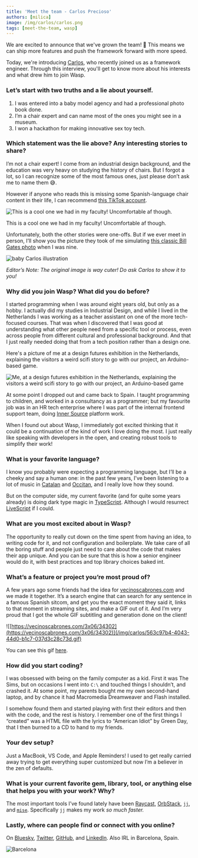 ```yaml
---
title: 'Meet the team - Carlos Precioso'
authors: [milica]
image: /img/carlos/carlos.png
tags: [meet-the-team, wasp]
---
```


We are excited to announce that we've grown the team! 🐝  This means we can ship more features and push the framework forward with more speed. 

Today, we're introducing [Carlos](https://bsky.app/profile/precioso.design), who recently joined us as a framework engineer. Through this interview, you'll get to know more about his interests and what drew him to join Wasp.

<!-- truncate -->

### Let’s start with two truths and a lie about yourself.

1. I was entered into a baby model agency and had a professional photo book done.
2. I’m a chair expert and can name most of the ones you might see in a museum. 
3. I won a hackathon for making innovative sex toy tech.

### Which statement was the lie above? Any interesting stories to share?

I’m not a chair expert! I come from an industrial design background, and the education was very heavy on studying the history of chairs. But I forgot a lot, so I can recognize some of the most famous ones, just please don’t ask me to name them 😅.
    
However if anyone who reads this is missing some Spanish-language chair content in their life, I can recommend [this TikTok account](https://www.tiktok.com/@estebango__).
    
![This is a cool one we had in my faculty! Uncomfortable af though.](/img/carlos/chair.webp)
    
This is a cool one we had in my faculty! Uncomfortable af though.
    
Unfortunately, both the other stories were one-offs. But if we ever meet in person, I’ll show you the picture they took of me simulating [this classic Bill Gates photo](https://www.reddit.com/r/OldSchoolCool/comments/fnqcfy/bill_gates_chilling_with_his_pcs_in_the_1980s/) when I was nine.

![baby Carlos illustration](/img/carlos/baby-carlos.webp)

*Editor’s Note: The original image is way cuter! Do ask Carlos to show it to you!*

### Why did you join Wasp? What did you do before?

I started programming when I was around eight years old, but only as a hobby. I actually did my studies in Industrial Design, and while I lived in the Netherlands I was working as a teacher assistant on one of the more tech-focused courses. That was when I discovered that I was good at understanding what other people need from a specific tool or process, even across people from different cultural and professional background. And that I just really needed doing that from a tech position rather than a design one.

Here's a picture of me at a design futures exhibition in the Netherlands, explaining the visitors a weird scifi story to go with our project, an Arduino-based game.

![Me, at a design futures exhibition in the Netherlands, explaining the visitors a weird scifi story to go with our project, an Arduino-based game](/img/carlos/mentoring.jpeg)
    
At some point I dropped out and came back to Spain. I taught programming to children, and worked in a consultancy as a programmer; but my favourite job was in an HR tech enterprise where I was part of the internal frontend support team, doing [Inner Source](https://about.gitlab.com/topics/version-control/what-is-innersource/) platform work. 

When I found out about Wasp, I immediately got excited thinking that it could be a continuation of the kind of work I love doing the most. I just really like speaking with developers in the open, and creating robust tools to simplify their work!

### What is your favorite language?

I know you probably were expecting a programming language, but I’ll be a cheeky and say a human one: in the past few years, I’ve been listening to a lot of music in [Catalan](https://open.spotify.com/track/0vd8dkKfaMxSLA5djGZ3EP?si=2166e61920ed41ed) and [Occitan](https://open.spotify.com/artist/1MYfw8oJJ5lQisSkMKPGHl?si=2c455503a6e042d5), and I really love how they sound.
    
But on the computer side, my current favorite (and for quite some years already) is doing dark type magic in [TypeScript](https://www.typescriptlang.org/). Although I would resurrect [LiveScript](https://livescript.net/) if I could.

### What are you most excited about in Wasp?

The opportunity to really cut down on the time spent from having an idea, to writing code for it, and not configuration and boilerplate. We take care of all the boring stuff and people just need to care about the code that makes their app unique. And you can be sure that this is how a senior engineer would do it, with best practices and top library choices baked int.

### What’s a feature or project you’re most proud of?

A few years ago some friends had the idea for [vecinoscabrones.com](https://vecinoscabrones.com) and we made it together. It’s a search engine that can search for any sentence in a famous Spanish sitcom, and get you the exact moment they said it, links to that moment in streaming sites, and make a GIF out of it. And I’m very proud that I got the whole GIF subtitling and generation done on the client!
    
![[https://vecinoscabrones.com/3x06/34302](https://vecinoscabrones.com/3x06/34302)](/img/carlos/563c97b4-4043-44d0-b1c7-037d3c28c73d.gif)
    
You can see this gif [here](https://vecinoscabrones.com/3x06/34302).

### How did you start coding?

I was obsessed with being on the family computer as a kid. First it was The Sims, but on occasions I went into `C:\` and touched things I shouldn’t, and crashed it. At some point, my parents bought me my own second-hand laptop, and by chance it had Macromedia Dreamweaver and Flash installed. 

I somehow found them and started playing with first their editors and then with the code, and the rest is history. I remember one of the first things I “created” was a HTML file with the lyrics to “American Idiot” by Green Day, that I then burned to a CD to hand to my friends.

### Your dev setup?

Just a MacBook, VS Code, and Apple Reminders! I used to get really carried away trying to get everything super customized but now I’m a believer in the zen of defaults.

### What is your current favorite gem, library, tool, or anything else that helps you with your work? Why?

The most important tools I’ve found lately have been [Raycast](https://www.raycast.com/), [OrbStack](https://orbstack.dev/), [`jj`](https://jj-vcs.github.io/jj/latest/), and [`mise`](https://mise.jdx.dev/). Specifically `jj` makes my work *so much faster.*

### Lastly, where can people find or connect with you online?

On [Bluesky](https://bsky.app/profile/precioso.design), [Twitter](https://x.com/_cprecioso), [GitHub](https://github.com/cprecioso), and [LinkedIn](https://www.linkedin.com/in/cprecioso/). Also IRL in Barcelona, Spain.

![Barcelona](https://media.timeout.com/images/106185654/1920/1440/image.webp)